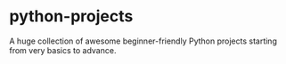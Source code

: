 # python-projects
A huge collection of awesome beginner-friendly Python projects starting from very basics to advance.
